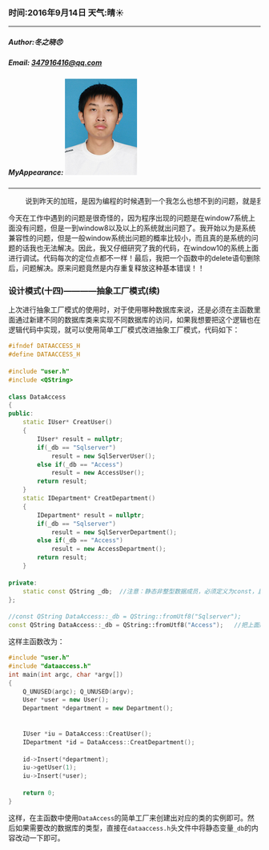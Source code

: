 ### 时间:2016年9月14日 天气:晴:sunny:

-----
#####   Author:冬之晓:angry:
#####   Email: 347916416@qq.com
#####   MyAppearance: ![MyAppearance](../MyPicture.JPG "我的头像")
----------

<pre>
    说到昨天的加班，是因为编程的时候遇到一个我怎么也想不到的问题，就是我本来运行的程序在window7系统上面没有问题，但是一到window8以及以上的系统就出问题了。我仔细分析程序的源代码，但是从逻辑上没有发现问题！这种错误实在是没办法解决！因此昨天晚上加班到10点多，看电脑屏幕看的头晕眼花也没有找到问题的原因！今天早晨，仔细研究了一上午，终于发现了问题！哎，还是自己经验不足，学艺不精啊！明天就是中秋节了，好好补习补习程序吧……
</pre>

今天在工作中遇到的问题是很奇怪的，因为程序出现的问题是在window7系统上面没有问题，但是一到window8以及以上的系统就出问题了。我开始以为是系统兼容性的问题，但是一般window系统出问题的概率比较小，而且真的是系统的问题的话我也无法解决。因此，我又仔细研究了我的代码，在window10的系统上面进行调试。代码每次的定位点都不一样！最后，我把一个函数中的delete语句删除后，问题解决。原来问题竟然是内存重复释放这种基本错误！！

### 设计模式(十四)————抽象工厂模式(续)

上次进行抽象工厂模式的使用时，对于使用哪种数据库来说，还是必须在主函数里面通过新建不同的数据库类来实现不同数据库的访问，如果我想要把这个逻辑也在逻辑代码中实现，就可以使用简单工厂模式改进抽象工厂模式，代码如下：

```C++
#ifndef DATAACCESS_H
#define DATAACCESS_H

#include "user.h"
#include <QString>

class DataAccess
{
public:
    static IUser* CreatUser()
    {
        IUser* result = nullptr;
        if(_db == "Sqlserver")
            result = new SqlServerUser();
        else if(_db == "Access")
            result = new AccessUser();
        return result;
    }
    static IDepartment* CreatDepartment()
    {
        IDepartment* result = nullptr;
        if(_db == "Sqlserver")
            result = new SqlServerDepartment();
        else if(_db == "Access")
            result = new AccessDepartment();
        return result;
    }

private:
    static const QString _db;  //注意：静态非整型数据成员，必须定义为const，且在类外初始化
};

//const QString DataAccess::_db = QString::fromUtf8("Sqlserver");
const QString DataAccess::_db = QString::fromUtf8("Access");   //把上面那句话取消注释，本行加上注释，就是使用sql服务的相关操作
```

这样主函数改为：

```C++
#include "user.h"
#include "dataaccess.h"
int main(int argc, char *argv[])
{
    Q_UNUSED(argc); Q_UNUSED(argv);
    User *user = new User();
    Department *department = new Department();


    IUser *iu = DataAccess::CreatUser();
    IDepartment *id = DataAccess::CreatDepartment();

    id->Insert(*department);
    iu->getUser(1);
    iu->Insert(*user);

    return 0;
}
```

这样，在主函数中使用`DataAccess`的简单工厂来创建出对应的类的实例即可。然后如果需要改的数据库的类型，直接在`dataaccess.h`头文件中将静态变量`_db`的内容改动一下即可。